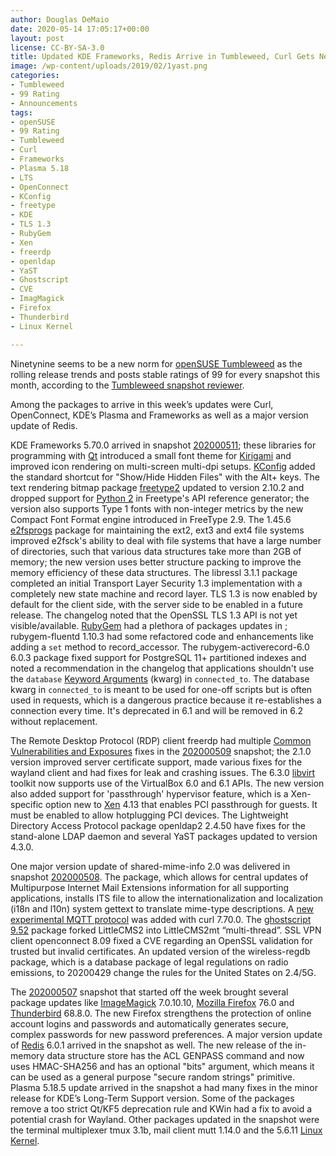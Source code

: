 ```yaml
---
author: Douglas DeMaio
date: 2020-05-14 17:05:17+00:00
layout: post
license: CC-BY-SA-3.0
title: Updated KDE Frameworks, Redis Arrive in Tumbleweed, Curl Gets New Experimental Feature
image: /wp-content/uploads/2019/02/1yast.png
categories:
- Tumbleweed
- 99 Rating
- Announcements
tags:
- openSUSE
- 99 Rating
- Tumbleweed
- Curl
- Frameworks
- Plasma 5.18
- LTS
- OpenConnect
- KConfig
- freetype
- KDE
- TLS 1.3
- RubyGem
- Xen
- freerdp
- openldap
- YaST
- Ghostscript
- CVE
- ImagMagick
- Firefox
- Thunderbird
- Linux Kernel

---
```


Ninetynine seems to be a new norm for [openSUSE Tumbleweed](https://software.opensuse.org/distributions/tumbleweed) as the rolling release trends and posts stable ratings of 99 for every snapshot this month, according to the [Tumbleweed snapshot reviewer](https://review.tumbleweed.boombatower.com/).

Among the packages to arrive in this week’s updates were Curl, OpenConnect, KDE’s Plasma and Frameworks as well as a major version update of Redis.

KDE Frameworks 5.70.0 arrived in snapshot [202000511](https://lists.opensuse.org/opensuse-factory/2020-05/msg00165.html); these libraries for programming with [Qt](https://www.qt.io/) introduced a small font theme for [Kirigami](https://kde.org/products/kirigami/) and improved icon rendering on multi-screen multi-dpi setups. [KConfig](https://api.kde.org/frameworks/kconfig/html/index.html) added the standard shortcut for "Show/Hide Hidden Files" with the Alt+ keys. The text rendering bitmap  package [freetype2](https://en.wikipedia.org/wiki/FreeType) updated to version  2.10.2 and dropped support for [Python 2](https://www.python.org/doc/sunset-python-2/) in Freetype's API reference generator; the version also supports Type 1 fonts with non-integer metrics by the new Compact Font Format engine introduced in FreeType 2.9. The 1.45.6 [e2fsprogs](https://en.wikipedia.org/wiki/E2fsprogs) package for maintaining the ext2, ext3 and ext4 file systems improved e2fsck's ability to deal with file systems that have a large number of directories, such that various data structures take more than 2GB of memory; the new version uses better structure packing to improve the memory efficiency of these data structures. The libressl 3.1.1 package completed an initial Transport Layer Security 1.3 implementation with a completely new state machine and record layer. TLS 1.3 is now enabled by default for the client side, with the server side to be enabled in a future release. The changelog noted that the OpenSSL TLS 1.3 API is not yet visible/available. [RubyGem](https://rubygems.org/) had a plethora of packages updates in ; rubygem-fluentd 1.10.3 had some refactored code and enhancements like adding a `set` method to record_accessor. The rubygem-activerecord-6.0 6.0.3 package fixed support for PostgreSQL 11+ partitioned indexes and noted a recommendation in the changelog that applications shouldn't use the `database` [Keyword Arguments](https://thoughtbot.com/upcase/videos/ruby-keyword-arguments) (kwarg) in `connected_to`. The database kwarg in `connected_to` is meant to be used for one-off scripts but is often used in requests, which is a dangerous practice because it re-establishes a connection every time. It's deprecated in 6.1 and will be removed in 6.2 without replacement. 

The Remote Desktop Protocol (RDP) client freerdp had multiple [Common Vulnerabilities and Exposures](https://en.wikipedia.org/wiki/Common_Vulnerabilities_and_Exposures) fixes in the [202000509](https://lists.opensuse.org/opensuse-factory/2020-05/msg00144.html) snapshot; the 2.1.0 version improved server certificate support, made various fixes for the wayland client and had fixes for leak and crashing issues. The 6.3.0 [libvirt](https://libvirt.org) toolkit now supports use of the VirtualBox 6.0 and 6.1 APIs. The new version also added support for 'passthrough' hypervisor feature, which is a Xen-specific option new to [Xen](https://xenproject.org/) 4.13 that enables PCI passthrough for guests. It must be enabled to allow hotplugging PCI devices. The Lightweight Directory Access Protocol package openldap2 2.4.50 have fixes for the stand-alone LDAP daemon and several YaST packages updated to version 4.3.0.

One major version update of shared-mime-info 2.0 was delivered in snapshot [202000508](https://lists.opensuse.org/opensuse-factory/2020-05/msg00143.html). The package, which allows for central updates of Multipurpose Internet Mail Extensions information for all supporting applications, installs ITS file to allow the internationalization and localization (i18n and l10n) system gettext to translate mime-type descriptions. A [new experimental MQTT protocol](https://github.com/curl/curl/pull/5173) was added with curl 7.70.0. The [ghostscript 9.52](https://www.ghostscript.com/doc/9.52/News.htm) package forked LittleCMS2 into LittleCMS2mt “multi-thread”. SSL VPN client openconnect 8.09 fixed a CVE regarding an OpenSSL validation for trusted but invalid certificates. An updated version of the wireless-regdb package, which is a database package of legal regulations on radio emissions, to 20200429 change the rules for the United States on 2.4/5G.

The [202000507](https://lists.opensuse.org/opensuse-factory/2020-05/msg00138.html) snapshot that started off the week brought several package updates like [ImageMagick](https://imagemagick.org/index.php) 7.0.10.10, [Mozilla Firefox](https://www.mozilla.org/en-US/firefox/new/) 76.0 and [Thunderbird](https://www.thunderbird.net/en-US/) 68.8.0. The new Firefox strengthens the protection of online account logins and passwords and automatically generates secure, complex passwords for new password preferences. A major version update of [Redis](https://redis.io/) 6.0.1 arrived in the snapshot as well. The new release of the in-memory data structure store has the ACL GENPASS command and now uses HMAC-SHA256 and has an optional "bits" argument, which means it can be used as a general purpose "secure random strings" primitive. Plasma 5.18.5 update arrived in the snapshot a had many fixes in the minor release for KDE’s Long-Term Support version. Some of the packages remove a too strict Qt/KF5 deprecation rule and KWin had a fix to avoid a potential crash for Wayland. Other packages updated in the snapshot were the terminal multiplexer tmux 3.1b, mail client mutt 1.14.0 and the 5.6.11 [Linux Kernel](https://www.kernel.org/).
